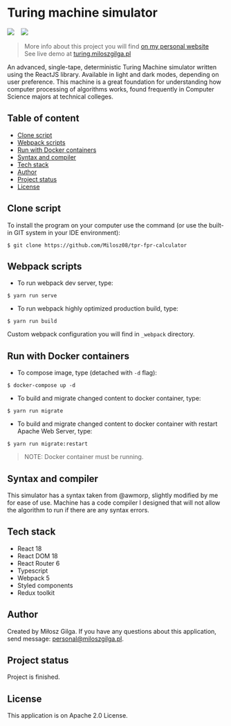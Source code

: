 # Turing machine simulator

![](https://img.shields.io/badge/Made%20in-React%20%2018-1abc9c.svg)
&nbsp;&nbsp;
![](https://img.shields.io/badge/Build%20with-Webpack%205-brown.svg)
&nbsp;&nbsp;
<br>
> More info about this project you will find [on my personal website](https://miloszgilga.pl/project/turing-machine-simulator)
> <br>
> See live demo at [turing.miloszgilga.pl](https://turing.miloszgilga.pl)

An advanced, single-tape, deterministic Turing Machine simulator written using the ReactJS library. Available in light
and dark modes, depending on user preference. This machine is a great foundation for understanding how computer processing
of algorithms works, found frequently in Computer Science majors at technical colleges.

## Table of content
* [Clone script](#clone-script)
* [Webpack scripts](#webpack-scripts)
* [Run with Docker containers](#run-with-docker-containers)
* [Syntax and compiler](#syntax-and-compiler)
* [Tech stack](#tech-stack)
* [Author](#author)
* [Project status](#project-status)
* [License](#license)

<a name="clone-script"></a>
## Clone script
To install the program on your computer use the command (or use the built-in GIT system in your IDE environment):
```
$ git clone https://github.com/Milosz08/tpr-fpr-calculator
```

<a name="webpack-scripts"></a>
## Webpack scripts
* To run webpack dev server, type:
```
$ yarn run serve
```
* To run webpack highly optimized production build, type:
```
$ yarn run build
```
Custom webpack configuration you will find in `_webpack` directory.

<a name="run-with-docker-containers"></a>
## Run with Docker containers
* To compose image, type (detached with `-d` flag):
```
$ docker-compose up -d
```
* To build and migrate changed content to docker container, type:
```
$ yarn run migrate
```
* To build and migrate changed content to docker container with restart Apache Web Server, type:
```
$ yarn run migrate:restart
```
> NOTE: Docker container must be running.

<a name="syntax-and-compiler"></a>
## Syntax and compiler
This simulator has a syntax taken from @awmorp, slightly modified by me for ease of use. Machine has a code compiler I 
designed that will not allow the algorithm to run if there are any syntax errors.

<a name="tech-stack"></a>
## Tech stack
* React 18
* React DOM 18
* React Router 6
* Typescript
* Webpack 5
* Styled components
* Redux toolkit

<a name="author"></a>
## Author
Created by Miłosz Gilga. If you have any questions about this application, send message:
[personal@miloszgilga.pl](mailto:personal@miloszgilga.pl).

<a name="project-status"></a>
## Project status
Project is finished.

<a name="license"></a>
## License
This application is on Apache 2.0 License.
